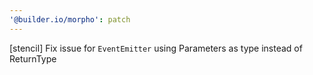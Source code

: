 ```yaml
---
'@builder.io/morpho': patch
---
```


[stencil] Fix issue for `EventEmitter` using Parameters as type instead of ReturnType
